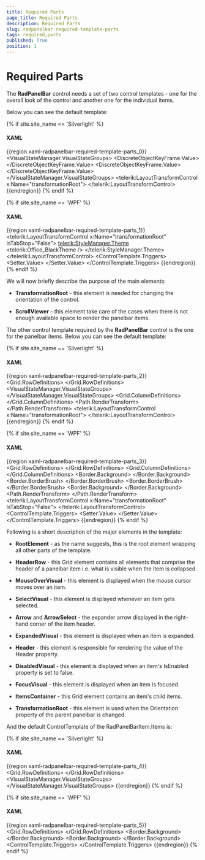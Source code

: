 ```yaml
---
title: Required Parts
page_title: Required Parts
description: Required Parts
slug: radpanelbar-required-template-parts
tags: required,parts
published: True
position: 1
---
```


# Required Parts

The __RadPanelBar__ control needs a set of two control templates - one for the overall look of the control and another one for the individual items.

Below you can see the default template:

{% if site.site_name == 'Silverlight' %}
#### __XAML__
{{region xaml-radpanelbar-required-template-parts_0}}
	<ControlTemplate x:Key="PanelBarControlTemplate" TargetType="telerik:RadPanelBar">
	    <Grid>
	        <VisualStateManager.VisualStateGroups>
	            <VisualStateGroup x:Name="OrientationStates">
	                <VisualState x:Name="Vertical">
	                    <Storyboard>
	                        <ObjectAnimationUsingKeyFrames Duration="00:00:00" 
	                                               Storyboard.TargetName="transformationRoot" 
	                                               Storyboard.TargetProperty="(LayoutTransformControl.LayoutTransform)">
	                            <DiscreteObjectKeyFrame KeyTime="00:00:00">
	                                <DiscreteObjectKeyFrame.Value>
	                                    <RotateTransform Angle="0" />
	                                </DiscreteObjectKeyFrame.Value>
	                            </DiscreteObjectKeyFrame>
	                        </ObjectAnimationUsingKeyFrames>
	                    </Storyboard>
	                </VisualState>
	                <VisualState x:Name="Horizontal">
	                    <Storyboard>
	                        <ObjectAnimationUsingKeyFrames Duration="00:00:00" 
	                                               Storyboard.TargetName="transformationRoot"
	                                               Storyboard.TargetProperty="(LayoutTransformControl.LayoutTransform)">
	                            <DiscreteObjectKeyFrame KeyTime="00:00:00">
	                                <DiscreteObjectKeyFrame.Value>
	                                    <RotateTransform Angle="-90" />
	                                </DiscreteObjectKeyFrame.Value>
	                            </DiscreteObjectKeyFrame>
	                        </ObjectAnimationUsingKeyFrames>
	                    </Storyboard>
	                </VisualState>
	            </VisualStateGroup>
	        </VisualStateManager.VisualStateGroups>
	        <telerik:LayoutTransformControl x:Name="transformationRoot">
	            <Border Background="{TemplateBinding Background}" 
	            BorderBrush="{TemplateBinding BorderBrush}"
	            BorderThickness="{TemplateBinding BorderThickness}">
	                <ScrollViewer x:Name="ScrollViewer" 
	                      HorizontalContentAlignment="{TemplateBinding HorizontalContentAlignment}"
	                      HorizontalScrollBarVisibility="Auto"
	                      IsTabStop="False"
	                      Padding="{TemplateBinding Padding}" 
	                      Telerik:ScrollViewerExtensions.EnableMouseWheel="True"
	                      telerik:StyleManager.Theme="{StaticResource Theme}"
	                      VerticalContentAlignment="{TemplateBinding VerticalContentAlignment}"
	                      VerticalScrollBarVisibility="Auto">
	                    <ItemsPresenter />
	                </ScrollViewer>
	            </Border>
	        </telerik:LayoutTransformControl>
	    </Grid>
	</ControlTemplate>
{{endregion}}
{% endif %}

{% if site.site_name == 'WPF' %}
#### __XAML__
{{region xaml-radpanelbar-required-template-parts_1}}
	<ControlTemplate x:Key="PanelBarControlTemplate" TargetType="{x:Type telerik:RadPanelBar}">
	    <Grid>
	        <telerik:LayoutTransformControl x:Name="transformationRoot" IsTabStop="False">
	            <Border Background="{TemplateBinding Background}" 
	                    BorderBrush="{TemplateBinding BorderBrush}"
	                    BorderThickness="{TemplateBinding BorderThickness}">
	                <ScrollViewer x:Name="ScrollViewer" 
	                              HorizontalContentAlignment="{TemplateBinding HorizontalContentAlignment}"
	                              HorizontalScrollBarVisibility="Auto"
	                              IsTabStop="False"
	                              Padding="{TemplateBinding Padding}"
	                              VerticalContentAlignment="{TemplateBinding VerticalContentAlignment}"
	                              VerticalScrollBarVisibility="Auto">
	                    <telerik:StyleManager.Theme>
	                        <telerik:Office_BlackTheme />
	                    </telerik:StyleManager.Theme>
	                    <ItemsPresenter />
	                </ScrollViewer>
	            </Border>
	        </telerik:LayoutTransformControl>
	    </Grid>
	    <ControlTemplate.Triggers>
	        <Trigger Property="Orientation" Value="Horizontal">
	            <Setter TargetName="transformationRoot" Property="LayoutTransform">
	                <Setter.Value>
	                    <RotateTransform Angle="-90" />
	                </Setter.Value>
	            </Setter>
	        </Trigger>
	    </ControlTemplate.Triggers>
	</ControlTemplate>
{{endregion}}
{% endif %}

We will now briefly describe the purpose of the main elements:

* __TransformationRoot__ - this element is needed for changing the orientation of the control.					

* __ScrollViewer__ - this element take care of the cases when there is not enough available space to render the panelbar items.					

The other control template required by the __RadPanelBar__ control is the one for the panelbar items. Below you can see the default template:

{% if site.site_name == 'Silverlight' %}
#### __XAML__
{{region xaml-radpanelbar-required-template-parts_2}}
	<ControlTemplate x:Key="PanelBarItemTopLevelTemplate" TargetType="telerik:RadPanelBarItem">
	    <Grid x:Name="RootElement">
	        <Grid.RowDefinitions>
	            <RowDefinition Height="Auto" />
	            <RowDefinition Height="*" />
	        </Grid.RowDefinitions>
	        <VisualStateManager.VisualStateGroups>
	            <VisualStateGroup x:Name="CommonStates">
	                <VisualState x:Name="Normal" />
	                <VisualState x:Name="Disabled">
	                    <Storyboard>
	                        <DoubleAnimation Duration="0" 
	                                 Storyboard.TargetName="NormalVisual"
	                                 Storyboard.TargetProperty="Opacity"
	                                 To="0" />
	                        <DoubleAnimation Duration="0" 
	                                 Storyboard.TargetName="DisabledVisual"
	                                 Storyboard.TargetProperty="Opacity"
	                                 To="1" />
	                        <DoubleAnimation Duration="0" 
	                                 Storyboard.TargetName="arrow"
	                                 Storyboard.TargetProperty="Opacity"
	                                 To="0.5" />
	                        <DoubleAnimation Duration="0" 
	                                 Storyboard.TargetName="Header"
	                                 Storyboard.TargetProperty="Opacity"
	                                 To="0.5" />
	                    </Storyboard>
	                </VisualState>
	                <VisualState x:Name="MouseOver">
	                    <Storyboard>
	                        <DoubleAnimation Duration="0" 
	                                 Storyboard.TargetName="MouseOverVisual"
	                                 Storyboard.TargetProperty="Opacity"
	                                 To="1" />
	                    </Storyboard>
	                </VisualState>
	                <VisualState x:Name="MouseOut" />
	            </VisualStateGroup>
	            <VisualStateGroup x:Name="SelectionStates">
	                <VisualState x:Name="Unselected" />
	                <VisualState x:Name="Selected">
	                    <Storyboard>
	                        <DoubleAnimation Duration="0" 
	                                 Storyboard.TargetName="SelectVisual"
	                                 Storyboard.TargetProperty="Opacity"
	                                 To="1" />
	                    </Storyboard>
	                </VisualState>
	            </VisualStateGroup>
	            <VisualStateGroup x:Name="ExpandStates">
	                <VisualState x:Name="Expanded">
	                    <Storyboard>
	                        <DoubleAnimation Duration="0" 
	                                 Storyboard.TargetName="directionRotation"
	                                 Storyboard.TargetProperty="Angle"
	                                 To="180" />
	                        <ObjectAnimationUsingKeyFrames Duration="0" 
	                                               Storyboard.TargetName="ItemsContainer"
	                                               Storyboard.TargetProperty="Visibility">
	                            <DiscreteObjectKeyFrame KeyTime="0" Value="Visible" />
	                        </ObjectAnimationUsingKeyFrames>
	                        <DoubleAnimation Duration="0:0:0.2" 
	                                 From="0.0"
	                                 Storyboard.TargetName="ItemsContainer"
	                                 Storyboard.TargetProperty="Opacity"
	                                 To="1.0" />
	                    </Storyboard>
	                </VisualState>
	                <VisualState x:Name="Collapsed" />
	            </VisualStateGroup>
	            <VisualStateGroup x:Name="FocusStates">
	                <VisualState x:Name="Focused">
	                    <Storyboard>
	                        <ObjectAnimationUsingKeyFrames Duration="0" 
	                                               Storyboard.TargetName="FocusVisual"
	                                               Storyboard.TargetProperty="Visibility">
	                            <DiscreteObjectKeyFrame KeyTime="0" Value="Visible" />
	                        </ObjectAnimationUsingKeyFrames>
	                    </Storyboard>
	                </VisualState>
	                <VisualState x:Name="Unfocused">
	                    <Storyboard>
	                        <ObjectAnimationUsingKeyFrames Duration="0" 
	                                               Storyboard.TargetName="FocusVisual"
	                                               Storyboard.TargetProperty="Visibility">
	                            <DiscreteObjectKeyFrame KeyTime="0" Value="Collapsed" />
	                        </ObjectAnimationUsingKeyFrames>
	                    </Storyboard>
	                </VisualState>
	            </VisualStateGroup>
	        </VisualStateManager.VisualStateGroups>
	        <Grid x:Name="HeaderRow">
	            <Grid.ColumnDefinitions>
	                <ColumnDefinition Width="Auto" />
	                <ColumnDefinition Width="Auto" />
	                <ColumnDefinition Width="Auto" />
	                <ColumnDefinition Width="*" />
	                <ColumnDefinition Width="Auto" />
	            </Grid.ColumnDefinitions>
	            <Border x:Name="NormalVisual" 
	            Grid.ColumnSpan="5"
	            BorderBrush="{TemplateBinding BorderBrush}"
	            BorderThickness="{TemplateBinding BorderThickness}">
	                <Border Background="{TemplateBinding Background}" 
	                BorderBrush="{StaticResource ControlItem_InnerBorder_Normal}"
	                BorderThickness="1" />
	            </Border>
	            <Border x:Name="MouseOverVisual" 
	            Grid.ColumnSpan="5"
	            BorderBrush="{StaticResource ControlItem_OuterBorder_MouseOver}"
	            BorderThickness="1"
	            Opacity="0">
	                <Border Background="{StaticResource ControlItem_Background_MouseOver}" 
	                BorderBrush="{StaticResource ControlItem_InnerBorder_MouseOver}"
	                BorderThickness="1" />
	            </Border>
	            <Border x:Name="SelectVisual" 
	            Grid.ColumnSpan="5"
	            BorderBrush="{StaticResource ControlItem_OuterBorder_Selected}"
	            BorderThickness="1"
	            Opacity="0">
	                <Border Background="{StaticResource ControlItem_Background_Selected}" 
	                BorderBrush="{StaticResource ControlItem_InnerBorder_Selected}"
	                BorderThickness="1" />
	            </Border>
	            <Border x:Name="DisabledVisual" 
	            Grid.ColumnSpan="5"
	            BorderBrush="{StaticResource ControlOuterBorder_Disabled}"
	            BorderThickness="1"
	            Opacity="0">
	                <Border Background="{StaticResource ControlBackground_Disabled}" 
	                BorderBrush="{StaticResource ControlInnerBorder_Disabled}"
	                BorderThickness="1" />
	            </Border>
	            <Path x:Name="arrow" 
	          Grid.Column="5"
	          Margin="7 0"
	          HorizontalAlignment="Right"
	          VerticalAlignment="Center"
	          Data="M 1,1.5 L 4.5,5 L 8,1.5"
	          Opacity="1"
	          RenderTransformOrigin="0.5 0.5"
	          Stretch="None"
	          Stroke="{StaticResource ControlElement_Normal}"
	          StrokeThickness="2">
	                <Path.RenderTransform>
	                    <RotateTransform x:Name="directionRotation" Angle="0" />
	                </Path.RenderTransform>
	            </Path>
	            <ContentPresenter x:Name="Header" 
	                      Grid.ColumnSpan="4"
	                      Margin="{TemplateBinding Padding}"
	                      HorizontalAlignment="{TemplateBinding HorizontalContentAlignment}"
	                      VerticalAlignment="{TemplateBinding VerticalContentAlignment}"
	                      ContentTemplate="{TemplateBinding HeaderTemplate}" />
	            <Rectangle x:Name="FocusVisual" 
	               Grid.Column="0"
	               Grid.ColumnSpan="5"
	               IsHitTestVisible="False"
	               Stroke="{StaticResource FocusBrushBlack}"
	               StrokeDashArray="1 2"
	               StrokeThickness="1"
	               Visibility="Collapsed" />
	        </Grid>
	        <Grid x:Name="ItemsContainer" 
	      Grid.Row="1"
	      Visibility="Collapsed">
	            <telerik:LayoutTransformControl x:Name="transformationRoot">
	                <ItemsPresenter />
	            </telerik:LayoutTransformControl>
	        </Grid>
	    </Grid>
	</ControlTemplate>
{{endregion}}
{% endif %}

{% if site.site_name == 'WPF' %}
#### __XAML__
{{region xaml-radpanelbar-required-template-parts_3}}
	<ControlTemplate x:Key="PanelBarItemTopLevelTemplate" TargetType="{x:Type telerik:RadPanelBarItem}">
	    <Grid x:Name="RootElement" SnapsToDevicePixels="True">
	        <Grid.RowDefinitions>
	            <RowDefinition Height="Auto" />
	            <RowDefinition Height="*" />
	        </Grid.RowDefinitions>
	        <Grid x:Name="HeaderRow">
	            <Grid.ColumnDefinitions>
	                <ColumnDefinition Width="Auto" />
	                <ColumnDefinition Width="Auto" />
	                <ColumnDefinition Width="Auto" />
	                <ColumnDefinition Width="*" />
	                <ColumnDefinition Width="Auto" />
	            </Grid.ColumnDefinitions>
	            <Border x:Name="NormalVisual" 
	                    Grid.ColumnSpan="5"
	                    BorderBrush="{TemplateBinding BorderBrush}"
	                    BorderThickness="{TemplateBinding BorderThickness}">
	                <Border Background="{TemplateBinding Background}" 
	                        BorderBrush="White"
	                        BorderThickness="1" />
	            </Border>
	            <Border x:Name="MouseOverVisual" 
	                    Grid.ColumnSpan="5"
	                    BorderBrush="#FFFFC92B"
	                    BorderThickness="1"
	                    Opacity="0">
	                <Border BorderBrush="White" BorderThickness="1">
	                    <Border.Background>
	                        <LinearGradientBrush StartPoint="0.5,0" EndPoint="0.5,1">
	                            <GradientStop Offset="1" Color="#FFFFFBA3" />
	                            <GradientStop Offset="0" Color="#FFFFFBDA" />
	                            <GradientStop Offset="0.43" Color="#FFFFD25A" />
	                            <GradientStop Offset="0.42" Color="#FFFEEBAE" />
	                        </LinearGradientBrush>
	                    </Border.Background>
	                </Border>
	            </Border>
	            <Border x:Name="SelectVisual" 
	                    Grid.ColumnSpan="5"
	                    BorderThickness="1"
	                    Opacity="0">
	                <Border.BorderBrush>
	                    <LinearGradientBrush StartPoint="0.5,0" EndPoint="0.5,1">
	                        <GradientStop Color="#FF282828" />
	                        <GradientStop Offset="1" Color="#FF5F5F5F" />
	                    </LinearGradientBrush>
	                </Border.BorderBrush>
	                <Border BorderThickness="1">
	                    <Border.BorderBrush>
	                        <LinearGradientBrush StartPoint="0.5,0" EndPoint="0.5,1">
	                            <GradientStop Color="#FFB69A78" />
	                            <GradientStop Offset="0.126" Color="#FFFFE17A" />
	                        </LinearGradientBrush>
	                    </Border.BorderBrush>
	                    <Border.Background>
	                        <LinearGradientBrush StartPoint="0.5,0" EndPoint="0.5,1">
	                            <GradientStop Offset="0.996" Color="#FFFFD74E" />
	                            <GradientStop Offset="0.17" Color="#FFFFDCAB" />
	                            <GradientStop Offset="0.57" Color="#FFFFB062" />
	                            <GradientStop Offset="0.56" Color="#FFFFD18F" />
	                            <GradientStop Color="#FFFFBA74" />
	                        </LinearGradientBrush>
	                    </Border.Background>
	                </Border>
	            </Border>
	            <Border x:Name="DisabledVisual" 
	                    Grid.ColumnSpan="5"
	                    BorderBrush="#FF989898"
	                    BorderThickness="1"
	                    Opacity="0">
	                <Border Background="#FFE0E0E0" 
	                        BorderBrush="Transparent"
	                        BorderThickness="1" />
	            </Border>
	            <Path x:Name="arrow" 
	                  Grid.Column="5"
	                  Margin="7,0"
	                  HorizontalAlignment="Right"
	                  VerticalAlignment="Center"
	                  Data="M1,1.5L4.5,5 8,1.5"
	                  Opacity="1"
	                  RenderTransformOrigin="0.5,0.5"
	                  Stretch="None"
	                  Stroke="Black"
	                  StrokeThickness="2">
	                <Path.RenderTransform>
	                    <RotateTransform Angle="0" />
	                </Path.RenderTransform>
	            </Path>
	            <ContentControl x:Name="Header" 
	                            Grid.ColumnSpan="4"
	                            Margin="{TemplateBinding Padding}"
	                            HorizontalAlignment="{TemplateBinding HorizontalContentAlignment}"
	                            VerticalAlignment="{TemplateBinding VerticalContentAlignment}"
	                            ContentTemplate="{TemplateBinding HeaderTemplate}"
	                            FontSize="{TemplateBinding FontSize}"
	                            Foreground="{TemplateBinding Foreground}" />
	            <Rectangle x:Name="FocusVisual" 
	                       Grid.Column="0"
	                       Grid.ColumnSpan="5"
	                       IsHitTestVisible="False"
	                       Stroke="Black"
	                       StrokeDashArray="1 2"
	                       StrokeThickness="1"
	                       Visibility="Collapsed" />
	        </Grid>
	        <Grid x:Name="ItemsContainer" 
	              Grid.Row="1"
	              Visibility="Collapsed">
	            <telerik:LayoutTransformControl x:Name="transformationRoot" IsTabStop="False">
	                <ItemsPresenter />
	            </telerik:LayoutTransformControl>
	        </Grid>
	    </Grid>
	    <ControlTemplate.Triggers>
	        <Trigger Property="IsSelected" Value="True">
	            <Setter TargetName="SelectVisual" Property="Opacity" Value="1" />
	        </Trigger>
	        <Trigger Property="IsFocused" Value="True">
	            <Setter TargetName="FocusVisual" Property="Visibility" Value="Visible" />
	        </Trigger>
	        <Trigger Property="IsExpanded" Value="True">
	            <Setter TargetName="arrow" Property="LayoutTransform">
	                <Setter.Value>
	                    <TransformGroup>
	                        <RotateTransform Angle="180" />
	                    </TransformGroup>
	                </Setter.Value>
	            </Setter>
	            <Setter TargetName="ItemsContainer" Property="Visibility" Value="Visible" />
	        </Trigger>
	        <Trigger Property="IsEnabled" Value="False">
	            <Setter TargetName="DisabledVisual" Property="Opacity" Value="1" />
	            <Setter TargetName="NormalVisual" Property="Opacity" Value="0" />
	        </Trigger>
	        <Trigger Property="IsMouseOver" Value="True">
	            <Setter TargetName="MouseOverVisual" Property="Opacity" Value="1" />
	        </Trigger>
	    </ControlTemplate.Triggers>
	</ControlTemplate>
{{endregion}}
{% endif %}

Following is a short description of the major elements in the template:

* __RootElement__ - as the name suggests, this is the root element wrapping all other parts of the template.					  

* __HeaderRow__ - this Grid element contains all elements that comprise the header of a panelbar item i.e. what is visible when the item is collapsed.					  

* __MouseOverVisual__ - this element is displayed when the mouse cursor moves over an item.					  

* __SelectVisual__ - this element is displayed whenever an item gets selected.					  

* __Arrow__ and __ArrowSelect__  - the expander arrow displayed in the right-hand corner of the item header.					  

* __ExpandedVisual__ - this element is displayed when an item is expanded.					  

* __Header__ - this element is responsible for rendering the value of the Header property.					  

* __DisabledVisual__ - this element is displayed when an item's IsEnabled property is set to false.					  

* __FocusVisual__ - this element is displayed when an item is focused.					  

* __ItemsContainer__ - this Grid element contains an item's child items.					  

* __TransformationRoot__ - this element is used when the Orientation property of the parent panelbar is changed.					  

And the default ControlTemplate of the RadPanelBarItem.Items is:

{% if site.site_name == 'Silverlight' %}
#### __XAML__
{{region xaml-radpanelbar-required-template-parts_4}}
	<ControlTemplate x:Key="PanelBarItemSecondLevelTemplate" TargetType="telerik:RadPanelBarItem">
	    <Grid x:Name="RootElement">
	        <Grid.RowDefinitions>
	            <RowDefinition Height="Auto" />
	            <RowDefinition Height="*" />
	        </Grid.RowDefinitions>
	        <VisualStateManager.VisualStateGroups>
	            <VisualStateGroup x:Name="CommonStates">
	                <VisualState x:Name="Normal" />
	                <VisualState x:Name="Disabled">
	                    <Storyboard>
	                        <DoubleAnimation Duration="0" 
	                                 Storyboard.TargetName="DisabledVisual"
	                                 Storyboard.TargetProperty="Opacity"
	                                 To="1.0" />
	                    </Storyboard>
	                </VisualState>
	                <VisualState x:Name="MouseOver">
	                    <Storyboard>
	                        <DoubleAnimation Duration="0:0:0.2" 
	                                 Storyboard.TargetName="MouseOverVisual"
	                                 Storyboard.TargetProperty="Opacity"
	                                 To="1.0" />
	                    </Storyboard>
	                </VisualState>
	                <VisualState x:Name="MouseOut">
	                    <Storyboard>
	                        <DoubleAnimation Duration="0:0:0.2" 
	                                 Storyboard.TargetName="MouseOverVisual"
	                                 Storyboard.TargetProperty="Opacity"
	                                 To="0.0" />
	                    </Storyboard>
	                </VisualState>
	            </VisualStateGroup>
	            <VisualStateGroup x:Name="SelectionStates">
	                <VisualState x:Name="Unselected" />
	                <VisualState x:Name="Selected">
	                    <Storyboard>
	                        <DoubleAnimation Duration="0" 
	                                 Storyboard.TargetName="SelectionVisual"
	                                 Storyboard.TargetProperty="Opacity"
	                                 To="1" />
	                    </Storyboard>
	                </VisualState>
	            </VisualStateGroup>
	            <VisualStateGroup x:Name="ExpandStates">
	                <VisualState x:Name="Expanded">
	                    <Storyboard>
	                        <ObjectAnimationUsingKeyFrames Duration="0" 
	                                               Storyboard.TargetName="ItemsContainer"
	                                               Storyboard.TargetProperty="Visibility">
	                            <DiscreteObjectKeyFrame KeyTime="0" Value="Visible" />
	                        </ObjectAnimationUsingKeyFrames>
	                        <DoubleAnimation Duration="0:0:0.2" 
	                                 From="0.0"
	                                 Storyboard.TargetName="ItemsContainer"
	                                 Storyboard.TargetProperty="Opacity"
	                                 To="1.0" />
	                    </Storyboard>
	                </VisualState>
	                <VisualState x:Name="Collapsed" />
	            </VisualStateGroup>
	            <VisualStateGroup x:Name="FocusStates">
	                <VisualState x:Name="Focused">
	                    <Storyboard>
	                        <ObjectAnimationUsingKeyFrames Duration="0" 
	                                               Storyboard.TargetName="FocusVisual"
	                                               Storyboard.TargetProperty="Visibility">
	                            <DiscreteObjectKeyFrame KeyTime="0" Value="Visible" />
	                        </ObjectAnimationUsingKeyFrames>
	                    </Storyboard>
	                </VisualState>
	                <VisualState x:Name="Unfocused">
	                    <Storyboard>
	                        <ObjectAnimationUsingKeyFrames Duration="0" 
	                                               Storyboard.TargetName="FocusVisual"
	                                               Storyboard.TargetProperty="Visibility">
	                            <DiscreteObjectKeyFrame KeyTime="0" Value="Collapsed" />
	                        </ObjectAnimationUsingKeyFrames>
	                    </Storyboard>
	                </VisualState>
	            </VisualStateGroup>
	        </VisualStateManager.VisualStateGroups>
	        <Grid x:Name="HeaderRow" Background="Transparent">
	            <Border x:Name="MouseOverVisual" 
	            BorderBrush="{StaticResource ControlSubItem_OuterBorder_MouseOver}"
	            BorderThickness="{StaticResource ControlSubItem_OuterBorderThickness}"
	            CornerRadius="{StaticResource ControlSubItem_OuterCornerRadius}"
	            Opacity="0">
	                <Border Background="{StaticResource ControlSubItem_Background_MouseOver}" 
	                BorderBrush="{StaticResource ControlSubItem_InnerBorder_MouseOver}"
	                BorderThickness="{StaticResource ControlSubItem_InnerBorderThickness}"
	                CornerRadius="{StaticResource ControlSubItem_InnerCornerRadius}" />
	            </Border>
	            <Border x:Name="SelectionVisual" 
	            BorderBrush="{StaticResource ControlSubItem_OuterBorder_Selected}"
	            BorderThickness="{StaticResource ControlSubItem_OuterBorderThickness}"
	            CornerRadius="{StaticResource ControlSubItem_OuterCornerRadius}"
	            Opacity="0">
	                <Border Background="{StaticResource ControlSubItem_Background_Selected}" 
	                BorderBrush="{StaticResource ControlSubItem_InnerBorder_Selected}"
	                BorderThickness="{StaticResource ControlSubItem_InnerBorderThickness}"
	                CornerRadius="{StaticResource ControlSubItem_InnerCornerRadius}" />
	            </Border>
	            <Border x:Name="DisabledVisual" 
	            BorderBrush="{StaticResource ControlOuterBorder_Disabled}"
	            BorderThickness="{StaticResource ControlSubItem_OuterBorderThickness}"
	            CornerRadius="{StaticResource ControlSubItem_OuterCornerRadius}"
	            Opacity="0">
	                <Border Background="{StaticResource ControlBackground_Disabled}" 
	                BorderBrush="{StaticResource ControlInnerBorder_Disabled}"
	                BorderThickness="{StaticResource ControlSubItem_InnerBorderThickness}"
	                CornerRadius="{StaticResource ControlSubItem_InnerCornerRadius}" />
	            </Border>
	            <ContentPresenter x:Name="Header" 
	                      Margin="{TemplateBinding Padding}"
	                      HorizontalAlignment="{TemplateBinding HorizontalContentAlignment}"
	                      VerticalAlignment="{TemplateBinding VerticalContentAlignment}"
	                      ContentTemplate="{TemplateBinding HeaderTemplate}" />
	            <Rectangle x:Name="FocusVisual" 
	               IsHitTestVisible="False"
	               RadiusX="2"
	               RadiusY="2"
	               Stroke="{StaticResource FocusBrushBlack}"
	               StrokeDashArray="1 2"
	               StrokeThickness="1"
	               Visibility="Collapsed" />
	        </Grid>
	        <Grid x:Name="ItemsContainer" 
	      Grid.Row="1"
	      Visibility="Collapsed">
	            <ItemsPresenter />
	        </Grid>
	    </Grid>
	</ControlTemplate>
{{endregion}}
{% endif %}

{% if site.site_name == 'WPF' %}
#### __XAML__
{{region xaml-radpanelbar-required-template-parts_5}}
	<ControlTemplate x:Key="PanelBarItemSecondLevelTemplate" TargetType="{x:Type telerik:RadPanelBarItem}">
	    <Grid x:Name="RootElement">
	        <Grid.RowDefinitions>
	            <RowDefinition Height="Auto" />
	            <RowDefinition Height="*" />
	        </Grid.RowDefinitions>
	        <Grid x:Name="HeaderRow" Background="Transparent">
	            <Border x:Name="MouseOverVisual" 
	                    BorderBrush="#FFFFC92B"
	                    BorderThickness="1"
	                    CornerRadius="1"
	                    Opacity="0">
	                <Border BorderBrush="White" 
	                        BorderThickness="1"
	                        CornerRadius="0">
	                    <Border.Background>
	                        <LinearGradientBrush StartPoint="0.5,0" EndPoint="0.5,1">
	                            <GradientStop Offset="1" Color="#FFFFFBA3" />
	                            <GradientStop Offset="0" Color="#FFFFFBDA" />
	                        </LinearGradientBrush>
	                    </Border.Background>
	                </Border>
	            </Border>
	            <Border x:Name="SelectionVisual" 
	                    BorderBrush="#FFFFC92B"
	                    BorderThickness="1"
	                    CornerRadius="1"
	                    Opacity="0">
	                <Border BorderBrush="White" 
	                        BorderThickness="1"
	                        CornerRadius="0">
	                    <Border.Background>
	                        <LinearGradientBrush StartPoint="0.5,0" EndPoint="0.5,1">
	                            <GradientStop Offset="1" Color="#FFFCE79F" />
	                            <GradientStop Color="#FFFDD3A8" />
	                        </LinearGradientBrush>
	                    </Border.Background>
	                </Border>
	            </Border>
	            <Border x:Name="DisabledVisual" 
	                    BorderBrush="#FF989898"
	                    BorderThickness="1"
	                    CornerRadius="1"
	                    Opacity="0">
	                <Border Background="#FFE0E0E0" 
	                        BorderBrush="Transparent"
	                        BorderThickness="1"
	                        CornerRadius="0" />
	            </Border>
	            <ContentControl x:Name="Header" 
	                            Margin="{TemplateBinding Padding}"
	                            HorizontalAlignment="{TemplateBinding HorizontalContentAlignment}"
	                            VerticalAlignment="{TemplateBinding VerticalContentAlignment}"
	                            ContentTemplate="{TemplateBinding HeaderTemplate}"
	                            Foreground="{TemplateBinding Foreground}" />
	            <Rectangle x:Name="FocusVisual" 
	                       IsHitTestVisible="False"
	                       RadiusX="2"
	                       RadiusY="2"
	                       Stroke="Black"
	                       StrokeDashArray="1 2"
	                       StrokeThickness="1"
	                       Visibility="Collapsed" />
	        </Grid>
	        <Grid x:Name="ItemsContainer" 
	              Grid.Row="1"
	              Visibility="Collapsed">
	            <ItemsPresenter />
	        </Grid>
	    </Grid>
	    <ControlTemplate.Triggers>
	        <Trigger Property="IsSelected" Value="True">
	            <Setter TargetName="SelectionVisual" Property="Opacity" Value="1" />
	        </Trigger>
	        <Trigger Property="IsFocused" Value="True">
	            <Setter TargetName="FocusVisual" Property="Visibility" Value="Visible" />
	        </Trigger>
	        <Trigger Property="IsExpanded" Value="True">
	            <Setter TargetName="ItemsContainer" Property="Visibility" Value="Visible" />
	        </Trigger>
	        <Trigger Property="IsEnabled" Value="False">
	            <Setter TargetName="DisabledVisual" Property="Opacity" Value="1" />
	        </Trigger>
	        <EventTrigger RoutedEvent="Mouse.MouseEnter" SourceName="HeaderRow">
	            <BeginStoryboard>
	                <Storyboard>
	                    <DoubleAnimation Duration="0:0:0.2" 
	                                     Storyboard.TargetName="MouseOverVisual"
	                                     Storyboard.TargetProperty="Opacity"
	                                     To="1" />
	                </Storyboard>
	            </BeginStoryboard>
	        </EventTrigger>
	        <EventTrigger RoutedEvent="Mouse.MouseLeave" SourceName="HeaderRow">
	            <BeginStoryboard>
	                <Storyboard>
	                    <DoubleAnimation Duration="0:0:0.2" 
	                                     Storyboard.TargetName="MouseOverVisual"
	                                     Storyboard.TargetProperty="Opacity"
	                                     To="0" />
	                </Storyboard>
	            </BeginStoryboard>
	        </EventTrigger>
	    </ControlTemplate.Triggers>
	</ControlTemplate>
{{endregion}}
{% endif %}